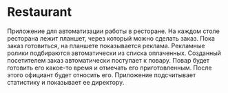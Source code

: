 # Restaurant
Приложение для автоматизации работы в ресторане.
На каждом столе ресторана лежит планшет, через который можно сделать заказ. Пока заказ готовиться, на планшете показывается реклама. Рекламные ролики подбираются автоматически из списка оплаченных.
Созданный посетителем заказ автоматически поступает к повару. Повар будет готовить его какое-то время и отмечать его приготовленным. После этого официант будет относить его.
Приложение подсчитывает статистику и показывает ее директору.
